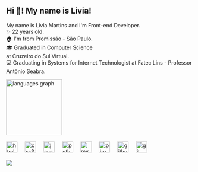 <h2 align="left">Hi 👋! My name is Livia!</h2>

<p align="left">My name is Livia Martins and I'm Front-end Developer.
  <br>
  ✨ 22 years old.
  <br>
  🏠 I'm from Promissão - São Paulo.
  <br>
  🎓 Graduated in Computer Science <br> at Cruzeiro do Sul Virtual.
  <br>
  💻 Graduating in Systems for Internet Technologist at Fatec Lins - Professor Antônio Seabra.
</p>

<div align="left">
  <img src="https://github-readme-stats.vercel.app/api/top-langs?username=liviakmmartins&locale=en&hide_title=false&layout=compact&card_width=320&langs_count=5&theme=dracula&hide_border=false&order=2" height="150" alt="languages graph"  />
</div>
<br />
<div align="left">
  <img src="https://cdn.jsdelivr.net/gh/devicons/devicon/icons/html5/html5-original.svg" height="30" alt="html5 logo"  />
  <img width="12" />
  <img src="https://cdn.jsdelivr.net/gh/devicons/devicon/icons/css3/css3-original.svg" height="30" alt="css3 logo"  />
  <img width="12" />
  <img src="https://cdn.jsdelivr.net/gh/devicons/devicon/icons/javascript/javascript-original.svg" height="30" alt="javascript logo"  />
  <img width="12" />
  <img src="https://cdn.jsdelivr.net/gh/devicons/devicon/icons/python/python-original.svg" height="30" alt="python logo"  />
  <img width="12" />
  <img src="https://cdn.jsdelivr.net/gh/devicons/devicon/icons/mysql/mysql-original.svg" height="30" alt="mysql logo"  />
  <img width="12" />
  <img src="https://cdn.jsdelivr.net/gh/devicons/devicon/icons/php/php-original.svg" height="30" alt="php logo"  />
  <img width="12" />
  <img src="https://cdn.jsdelivr.net/gh/devicons/devicon/icons/github/github-original.svg" height="30" alt="github logo"  />
  <img width="12" />
  <img src="https://cdn.jsdelivr.net/gh/devicons/devicon/icons/git/git-original.svg" height="30" alt="git logo"  />
</div>

<br />

<img src="https://profile-counter.glitch.me/liviakmmartins/count.svg?"  />
